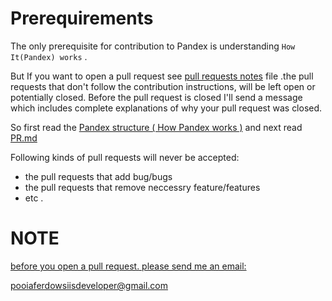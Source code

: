 # Prerequirements
The only prerequisite for contribution to Pandex is understanding `How It(Pandex) works` .

But If you want to open a pull request see [pull requests notes](PR.md) file .the pull requests that don't follow the contribution instructions, will be left open or potentially closed. Before the pull request is closed I'll send a message which includes complete explanations of why your pull request was closed.

So first read the [Pandex structure ( How Pandex works )](STRUCT.md) and next read [PR.md](PR.md)

Following kinds of pull requests will never be accepted:

* the pull requests that add bug/bugs
* the pull requests that remove neccessry feature/features
* etc .

# NOTE 
[before you open a pull request. please send me an email:](mailto:pooiaferdowsiisdeveloper@gmail.com)

[<pooiaferdowsiisdeveloper@gmail.com>](mailto:pooiaferdowsiisdeveloper@gmail.com)
